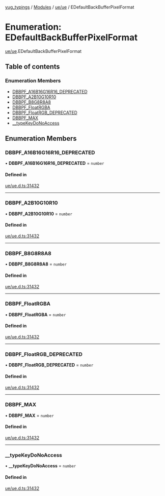 [yug_typings](../README.md) / [Modules](../modules.md) / [ue/ue](../modules/ue_ue.md) / EDefaultBackBufferPixelFormat

# Enumeration: EDefaultBackBufferPixelFormat

[ue/ue](../modules/ue_ue.md).EDefaultBackBufferPixelFormat

## Table of contents

### Enumeration Members

- [DBBPF\_A16B16G16R16\_DEPRECATED](ue_ue.EDefaultBackBufferPixelFormat.md#dbbpf_a16b16g16r16_deprecated)
- [DBBPF\_A2B10G10R10](ue_ue.EDefaultBackBufferPixelFormat.md#dbbpf_a2b10g10r10)
- [DBBPF\_B8G8R8A8](ue_ue.EDefaultBackBufferPixelFormat.md#dbbpf_b8g8r8a8)
- [DBBPF\_FloatRGBA](ue_ue.EDefaultBackBufferPixelFormat.md#dbbpf_floatrgba)
- [DBBPF\_FloatRGB\_DEPRECATED](ue_ue.EDefaultBackBufferPixelFormat.md#dbbpf_floatrgb_deprecated)
- [DBBPF\_MAX](ue_ue.EDefaultBackBufferPixelFormat.md#dbbpf_max)
- [\_\_typeKeyDoNoAccess](ue_ue.EDefaultBackBufferPixelFormat.md#__typekeydonoaccess)

## Enumeration Members

### DBBPF\_A16B16G16R16\_DEPRECATED

• **DBBPF\_A16B16G16R16\_DEPRECATED** = `number`

#### Defined in

[ue/ue.d.ts:31432](https://github.com/YugMetaverse/yug_typings/blob/25cad34/ue/ue.d.ts#L31432)

___

### DBBPF\_A2B10G10R10

• **DBBPF\_A2B10G10R10** = `number`

#### Defined in

[ue/ue.d.ts:31432](https://github.com/YugMetaverse/yug_typings/blob/25cad34/ue/ue.d.ts#L31432)

___

### DBBPF\_B8G8R8A8

• **DBBPF\_B8G8R8A8** = `number`

#### Defined in

[ue/ue.d.ts:31432](https://github.com/YugMetaverse/yug_typings/blob/25cad34/ue/ue.d.ts#L31432)

___

### DBBPF\_FloatRGBA

• **DBBPF\_FloatRGBA** = `number`

#### Defined in

[ue/ue.d.ts:31432](https://github.com/YugMetaverse/yug_typings/blob/25cad34/ue/ue.d.ts#L31432)

___

### DBBPF\_FloatRGB\_DEPRECATED

• **DBBPF\_FloatRGB\_DEPRECATED** = `number`

#### Defined in

[ue/ue.d.ts:31432](https://github.com/YugMetaverse/yug_typings/blob/25cad34/ue/ue.d.ts#L31432)

___

### DBBPF\_MAX

• **DBBPF\_MAX** = `number`

#### Defined in

[ue/ue.d.ts:31432](https://github.com/YugMetaverse/yug_typings/blob/25cad34/ue/ue.d.ts#L31432)

___

### \_\_typeKeyDoNoAccess

• **\_\_typeKeyDoNoAccess** = `number`

#### Defined in

[ue/ue.d.ts:31432](https://github.com/YugMetaverse/yug_typings/blob/25cad34/ue/ue.d.ts#L31432)
